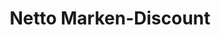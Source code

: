 ---
title: "Netto Marken-Discount"
url: /burg-dithmarschen/netto-marken-discount/
shop: Supermarkt
---